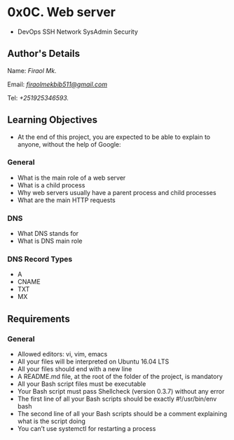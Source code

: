 # 0x0C. Web server

* DevOps  SSH  Network  SysAdmin  Security

## Author's Details
Name: *Firaol Mk.*

Email: *firaolmekbib511@gmail.com*

Tel: *+251925346593.*

## Learning Objectives
* At the end of this project, you are expected to be able to explain to anyone, without the help of Google:

### General
* What is the main role of a web server
* What is a child process
* Why web servers usually have a parent process and child processes
* What are the main HTTP requests

### DNS
* What DNS stands for
* What is DNS main role

### DNS Record Types
* A
* CNAME
* TXT
* MX

## Requirements

### General
* Allowed editors: vi, vim, emacs
* All your files will be interpreted on Ubuntu 16.04 LTS
* All your files should end with a new line
* A README.md file, at the root of the folder of the project, is mandatory
* All your Bash script files must be executable
* Your Bash script must pass Shellcheck (version 0.3.7) without any error
* The first line of all your Bash scripts should be exactly #!/usr/bin/env bash
* The second line of all your Bash scripts should be a comment explaining what is the script doing
* You can’t use systemctl for restarting a process
